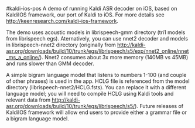 #kaldi-ios-pos
A demo of running Kaldi ASR decoder on iOS, based on KaldiIOS framework, our port of Kaldi to iOS. For more details see http://keenresearch.com/kaldi-ios-framework.

The demo uses acoustic models in librispeech-gmm directory (tri1 models from librispeech egs). Aternatively, you can use nnet2 decoder and models in librispeech-nnet2 directory (originally from http://kaldi-asr.org/downloads/build/10/trunk/egs/librispeech/s5/exp/nnet2_online/nnet_ms_a_online/). Nnet2 consumes about 3x more memory (140MB vs 45MB) and runs slower than GMM decoder.

A simple bigram language model that listens to numbers 1-100 (and couple of other phrases) is used in the app. HCLG file is referenced from the model directory (librispeech-nnet2/HCLG.fsts). You can replace it with a different language model; you  will need to compile HCLG using Kaldi tools and relevant data from http://kaldi-asr.org/downloads/build/10/trunk/egs/librispeech/s5/). Future releases of KaldiIOS framework will allow end users to provide either a grammar file or a bigram language model.




